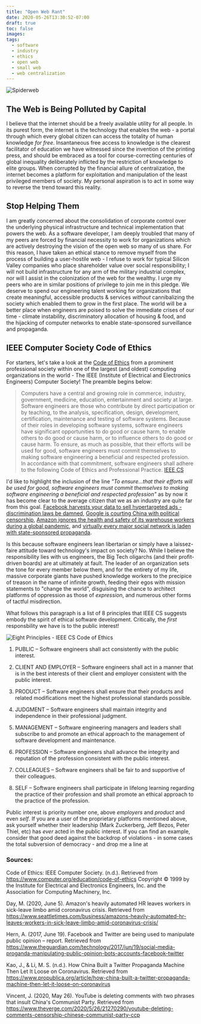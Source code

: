 ```yaml
---
title: "Open Web Rant"
date: 2020-05-26T13:30:52-07:00
draft: true
toc: false
images:
tags:
  - software
  - industry
  - ethics
  - open web
  - small web
  - web centralization
---
```

![Spiderweb](/images/spiderweb.jpg)
## The Web is Being Polluted by Capital
I believe that the internet should be a freely available utility for all people. In its
purest form, the internet is the technology that enables the web - a portal through which
every global citizen can access the totality of human knowledge *for free*. Insantaneous
free access to knowledge is the clearest facilitator of education we have witnessed since
the invention of the printing press, and should be embraced as a tool for
course-correcting centuries of global inequality deliberately inflicted by the
restriction of knowledge to elite groups. When corrupted by the financial allure of
centralization, the internet becomes a platform for exploitation and manipulation of the
least privileged members of society. My personal aspiration is to act in some way to
reverse the trend toward this reality.

## Stop Helping Them
I am greatly concerned about the consolidation of corporate control over the underlying
physical infrastructure and technical implementation that powers the web. As a software
developer, I am deeply troubled that many of my peers are forced by financial necessity
to work for organizations which are actively destroying the vision of the open web so
many of us share. For this reason, I have taken an ethical stance to remove myself from
the process of building a user-hostile web - I refuse to work for typical Silicon Valley
companies who place shareholder value over social responsibility; I will not build
infrastructure for any arm of the military industrial complex, nor will I assist in the
colonization of the web for the wealthy. I urge my peers who are in similar positions of
privilege to join me in this pledge. We deserve to spend our engineering talent working
for organizations that create meaningful, accessible products & services  *without* cannibalizing the
society which enabled them to grow in the first place. The world will be a better place
when engineers are poised to solve the immediate crises of our time - climate
instability, discriminatory allocation of housing & food, and the hijacking of computer
networks to enable state-sponsored surveillance and propaganda.

## IEEE Computer Society Code of Ethics
For starters, let's take a look at the [Code of Ethics](https://www.computer.org/education/code-of-ethics) from a prominent professional society
within one of the largest (and oldest) computing
organizations in the world - The IEEE (Institute of Electrical and Electronics Engineers) Computer
Society! The preamble begins below:

> Computers have a central and growing role in commerce, industry, government, medicine, education, entertainment and society at large. Software engineers are those who contribute by direct participation or by teaching, to the analysis, specification, design, development, certification, maintenance and testing of software systems. Because of their roles in developing software systems, software engineers have significant opportunities to do good or cause harm, to enable others to do good or cause harm, or to influence others to do good or cause harm. To ensure, as much as possible, that their efforts will be used for good, software engineers must commit themselves to making software engineering a beneficial and respected profession. In accordance with that commitment, software engineers shall adhere to the following Code of Ethics and Professional Practice. [IEEE CS](https://www.computer.org/education/code-of-ethics)

I'd like to highlight the inclusion of the line *"To ensure...that their efforts will be
used for good, software engineers must commit themselves to making software engineering a
beneficial and respected profession"* as by now it has become clear to the average citizen that we
as an industry are quite far from this goal. [Facebook harvests your data to sell
hypertargeted ads - discrimination laws be damned](https://www.propublica.org/article/facebook-advertising-discrimination-housing-race-sex-national-origin), [Google is courting China with political censorship](https://www.theverge.com/2020/5/26/21270290/youtube-deleting-comments-censorship-chinese-communist-party-ccp), [Amazon ignores the health and safety of its warehouse workers during a global pandemic](https://www.seattletimes.com/business/amazons-heavily-automated-hr-leaves-workers-in-sick-leave-limbo-amid-coronavirus-crisis/), and [virtually every major social network is laden with state-sponsored propaganda](https://www.propublica.org/article/how-china-built-a-twitter-propaganda-machine-then-let-it-loose-on-coronavirus). 

Is this because software engineers lean libertarian or simply have a laissez-faire attitude
toward technology's impact on society? No. While I believe the responsibility lies with us
engineers, the Big Tech oligarchs (and their profit-driven boards) are at ultimately at
fault. The leader of an organization sets the tone for every member below them, and for
the entirety of my life, massive corporate giants have pushed knowledge workers to the
precipice of treason in the name of infinite growth, feeding their egos with mission
statements to "change the world", disguising the chance to architect platforms of oppression as those of *expression*, and numerous other forms of tactful misdirection.

What follows this paragraph is a list of 8 principles that IEEE CS suggests embody the spirit of ethical software development. Critically, the *first* responsbility we have is to the public interest!

![Eight Principles - IEEE CS Code of Ethics](/images/ethics-code-iee-cs.png)

1. PUBLIC – Software engineers shall act consistently with the public interest.

2. CLIENT AND EMPLOYER – Software engineers shall act in a manner that is in the best interests of their client and employer consistent with the public interest.

3. PRODUCT – Software engineers shall ensure that their products and related modifications meet the highest professional standards possible.

4. JUDGMENT – Software engineers shall maintain integrity and independence in their professional judgment.

5. MANAGEMENT – Software engineering managers and leaders shall subscribe to and promote an ethical approach to the management of software development and maintenance.

6. PROFESSION – Software engineers shall advance the integrity and reputation of the profession consistent with the public interest.

7. COLLEAGUES – Software engineers shall be fair to and supportive of their colleagues.

8. SELF – Software engineers shall participate in lifelong learning regarding the practice of their profession and shall promote an ethical approach to the practice of the profession.

Public interest is priority number one, above *employers* and *product* and even *self*.
If you are a user of the proprietary platforms mentioned above, ask yourself whether
their leadership (Mark Zuckerberg, Jeff Bezos, Peter Thiel, etc) has *ever* acted in the
public interest. If you can find an example, consider that good deed against the backdrop
of violations - in some cases the total subversion of democracy - and drop me a line at 

### Sources:

Code of Ethics: IEEE Computer Society. (n.d.). Retrieved from https://www.computer.org/education/code-of-ethics
Copyright © 1999 by the Institute for Electrical and Electronics Engineers, Inc. and the Association for Computing Machinery, Inc.

Day, M. (2020, June 5). Amazon's heavily automated HR leaves workers in sick-leave limbo amid coronavirus crisis. Retrieved from https://www.seattletimes.com/business/amazons-heavily-automated-hr-leaves-workers-in-sick-leave-limbo-amid-coronavirus-crisis/

Hern, A. (2017, June 19). Facebook and Twitter are being used to manipulate public opinion – report. Retrieved from https://www.theguardian.com/technology/2017/jun/19/social-media-proganda-manipulating-public-opinion-bots-accounts-facebook-twitter

Kao, J., & Li, M. S. (n.d.). How China Built a Twitter Propaganda Machine Then Let It Loose on Coronavirus. Retrieved from https://www.propublica.org/article/how-china-built-a-twitter-propaganda-machine-then-let-it-loose-on-coronavirus

Vincent, J. (2020, May 26). YouTube is deleting comments with two phrases that insult China's Communist Party. Retrieved from https://www.theverge.com/2020/5/26/21270290/youtube-deleting-comments-censorship-chinese-communist-party-ccp

